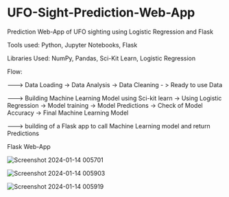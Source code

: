 # UFO-Sight-Prediction-Web-App
Prediction Web-App of UFO sighting using Logistic Regression and Flask

Tools used: Python, Jupyter Notebooks, Flask

Libraries Used: NumPy, Pandas, Sci-Kit Learn, Logistic Regression

Flow: 

---> Data Loading -> Data Analysis -> Data Cleaning - > Ready to use Data

---> Building Machine Learning Model using Sci-kit learn -> Using Logistic Regression -> Model training -> Model Predictions -> Check of Model Accuracy -> Final Machine Learning Model

---> building of a Flask app to call Machine Learning model and return Predictions

Flask Web-App

![Screenshot 2024-01-14 005701](https://github.com/AyuskKalantri/UFO-Sight-Prediction-Web-App/assets/99172792/2900f6a9-7ad6-4c1c-a58f-8b4ecdec1646)

![Screenshot 2024-01-14 005903](https://github.com/AyuskKalantri/UFO-Sight-Prediction-Web-App/assets/99172792/30ac7e86-68da-4029-9946-d51644164168)

![Screenshot 2024-01-14 005919](https://github.com/AyuskKalantri/UFO-Sight-Prediction-Web-App/assets/99172792/c62f7248-6682-4531-a7e2-b40764d4d720)

